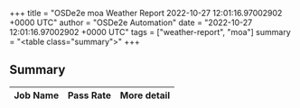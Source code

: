 +++
title = "OSDe2e moa Weather Report 2022-10-27 12:01:16.97002902 +0000 UTC"
author = "OSDe2e Automation"
date = "2022-10-27 12:01:16.97002902 +0000 UTC"
tags = ["weather-report", "moa"]
summary = "<table class=\"summary\"></table>"
+++
## Summary

| Job Name | Pass Rate | More detail |
|----------|-----------|-------------|




